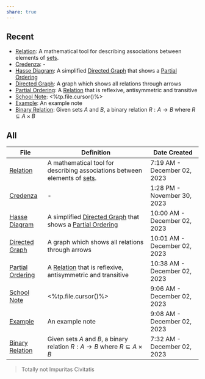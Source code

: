 ```yaml
---
share: true
---
```



## Recent
- [Relation](./Relation.md): A mathematical tool for describing associations between elements of [sets](Set.md).
- [Credenza](Credenza.md): \-
- [Hasse Diagram](./Hasse%20Diagram.md): A simplified [Directed Graph](Directed%20Graph.md) that shows a [Partial Ordering](Partial%20Ordering.md)
- [Directed Graph](./Directed%20Graph.md): A graph which shows all relations through arrows
- [Partial Ordering](./Partial%20Ordering.md): A [Relation](Relation.md) that is reflexive, antisymmetric and transitive
- [School Note](./School%20Note.md): <%tp.file.cursor()%>
- [Example](./Example.md): An example note
- [Binary Relation](./Binary%20Relation.md): Given sets $A$ and $B$, a binary relation $R:A\to B$ where $R \subseteq A \times B$


## All
| File                                                    | Definition                                                                          | Date Created                 |
| ------------------------------------------------------- | ----------------------------------------------------------------------------------- | ---------------------------- |
| [Relation](./Relation.md)                 | A mathematical tool for describing associations between elements of [sets](Set.md).  | 7:19 AM - December 02, 2023  |
| [Credenza](Credenza.md)                               | \-                                                                                  | 1:28 PM - November 30, 2023  |
| [Hasse Diagram](./Hasse%20Diagram.md)       | A simplified [Directed Graph](Directed%20Graph.md) that shows a [Partial Ordering](Partial%20Ordering.md)                   | 10:00 AM - December 02, 2023 |
| [Directed Graph](./Directed%20Graph.md)     | A graph which shows all relations through arrows                                    | 10:01 AM - December 02, 2023 |
| [Partial Ordering](./Partial%20Ordering.md) | A [Relation](Relation.md) that is reflexive, antisymmetric and transitive                      | 10:38 AM - December 02, 2023 |
| [School Note](./School%20Note.md)               | <%tp.file.cursor()%>                                                                | 9:06 AM - December 02, 2023  |
| [Example](./Example.md)                            | An example note                                                                     | 9:08 AM - December 02, 2023  |
| [Binary Relation](./Binary%20Relation.md)   | Given sets $A$ and $B$, a binary relation $R:A\to B$ where $R \subseteq A \times B$ | 7:32 AM - December 02, 2023  |


> Totally not Impuritas Civitatis
